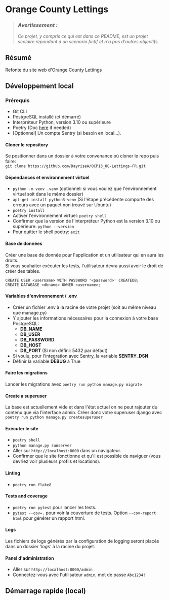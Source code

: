 # Orange County Lettings

> ### ***Avertissement :***
> *Ce projet, y compris ce qui est dans ce README, est un projet scolaire répondant à un scenario 
> fictif et n'a pas d'autres objectifs.*

## Résumé

Refonte du site web d'Orange County Lettings

## Développement local

### Prérequis

- Git CLI
- PostgreSQL installé (et démarré)
- Interpréteur Python, version 3.10 ou supérieure
- Poetry (Doc [here](https://python-poetry.org/docs/) if needed)
- [Optionnel] Un compte Sentry (si besoin en local...).


#### Cloner le repository

Se positionner dans un dossier à votre convenance où cloner le repo puis faire:  
`git clone https://github.com/DayriseA/OCP13_OC-Lettings-FR.git`

#### Dépendances et environnement virtuel

- `python -m venv .venv` (optionnel: si vous voulez que l'environnement virtuel soit dans le même dossier)
- `apt-get install python3-venv` (Si l'étape précédente comporte des erreurs avec un paquet non trouvé sur Ubuntu)
- `poetry install`
- Activer l'environnement virtuel: `poetry shell`
- Confirmer que la version de l'interpréteur Python est la version 3.10 ou supérieure: `python --version`
- Pour quitter le shell poetry: `exit`

#### Base de données

Créer une base de donnée pour l'application et un utilisateur qui en aura les droits.  
Si vous souhaiter exécuter les tests, l'utilisateur devra aussi avoir le droit de créer des tables.
```psql
CREATE USER <username> WITH PASSWORD '<password>' CREATEDB;
CREATE DATABASE <dbname> OWNER <username>;
```

#### Variables d'environnement / .env

- Créer un fichier .env à la racine de votre projet (soit au même niveau que manage.py)
- Y ajouter les informations nécessaires pour la connexion à votre base PostgreSQL:
  * **DB_NAME**
  * **DB_USER**
  * **DB_PASSWORD**
  * **DB_HOST**
  * **DB_PORT** (Si non défini: 5432 par défaut)
- Si voulu, pour l'integration avec Sentry, la variable **SENTRY_DSN**
- Définir la variable **DEBUG** à True

#### Faire les migrations

Lancer les migrations avec `poetry run python manage.py migrate`

#### Create a superuser

La base est actuellement vide et dans l'état actuel on ne peut rajouter du contenu que via l'interface admin.
Créer donc votre superuser django avec `poetry run python manage.py createsuperuser`

#### Exécuter le site

- `poetry shell`
- `python manage.py runserver`
- Aller sur `http://localhost:8000` dans un navigateur.
- Confirmer que le site fonctionne et qu'il est possible de naviguer (vous devriez voir plusieurs profils et locations).

#### Linting

- `poetry run flake8`

#### Tests and coverage

- `poetry run pytest` pour lancer les tests.
- `pytest --cov=.` pour voir la couverture de tests. Option `--cov-report html` pour générer un rapport html.

#### Logs

Les fichiers de logs générés par la configuration de logging seront placés dans un dossier *'logs'* 
à la racine du projet.

#### Panel d'administration

- Aller sur `http://localhost:8000/admin`
- Connectez-vous avec l'utilisateur `admin`, mot de passe `Abc1234!`


## Démarrage rapide (local)